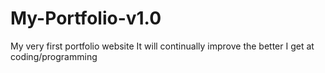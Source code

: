 # My-Portfolio-v1.0
My very first portfolio website
It will continually improve the better I get at coding/programming